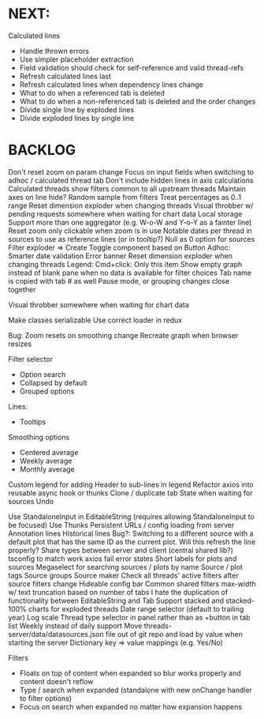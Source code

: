# NEXT:

Calculated lines

-   Handle thrown errors
-   Use simpler placeholder extraction
-   Field validation should check for self-reference and valid thread-refs
-   Refresh calculated lines last
-   Refresh calculated lines when dependency lines change
-   What to do when a referenced tab is deleted
-   What to do when a non-referenced tab is deleted and the order changes
-   Divide single line by exploded lines
-   Divide exploded lines by single line

# BACKLOG

Don't reset zoom on param change
Focus on input fields when switching to adhoc / calculated thread tab
Don't include hidden lines in axis calculations
Calculated threads show filters common to all upstream threads
Maintain axes on line hide?
Random sample from filters
Treat percentages as 0..1 range
Reset dimension exploder when changing threads
Visual throbber w/ pending requests somewhere when waiting for chart data
Local storage
Support more than one aggregator (e.g. W-o-W and Y-o-Y as a fainter line)
Reset zoom only clickable when zoom is in use
Notable dates per thread in sources to use as reference lines (or in tooltip?)
Null as 0 option for sources
Filter exploder => Create Toggle component based on Button
Adhoc: Smarter date validation
Error banner
Reset dimension exploder when changing threads
Legend: Cmd+click: Only this item
Show empty graph instead of blank pane when no data is available for filter choices
Tab name is copied with tab # as well
Pause mode, or grouping changes close together

Visual throbber somewhere when waiting for chart data

Make classes serializable
Use correct loader in redux

Bug: Zoom resets on smoothing change
Recreate graph when browser resizes

Filter selector

-   Option search
-   Collapsed by default
-   Grouped options

Lines:

-   Tooltips

Smoothing options

-   Centered average
-   Weekly average
-   Monthly average

Custom legend for adding Header to sub-lines in legend
Refactor axios into reusable async hook or thunks
Clone / duplicate tab
State when waiting for sources
Undo

Use StandaloneInput in EditableString (requires allowing StandaloneInput to be focused)
Use Thunks
Persistent URLs / config loading from server
Annotation lines
Historical lines
Bug?: Switching to a different source with a default plot that has the same ID as the current plot. Will this refresh the line properly?
Share types between server and client (central shared lib?)
tsconfig to match work
axios fail error states
Short labels for plots and sources
Megaselect for searching sources / plots by name
Source / plot tags
Source groups
Source maker
Check all threads' active filters after source filters change
Hideable config bar
Common shared filters
max-width w/ text truncation based on number of tabs
I hate the duplication of functionality between EditableString and Tab
Support stacked and stacked-100% charts for exploded threads
Date range selector (default to trailing year)
Log scale
Thread type selector in panel rather than as +button in tab list
Weekly instead of daily support
Move threads-server/data/datasources.json file out of git repo and load by value when starting the server
Dictionary key => value mappings (e.g. Yes/No)

Filters

-   Floats on top of content when expanded so blur works properly and content doesn't reflow
-   Type / search when expanded (standalone with new onChange handler to filter options)
-   Focus on search when expanded no matter how expansion happens
